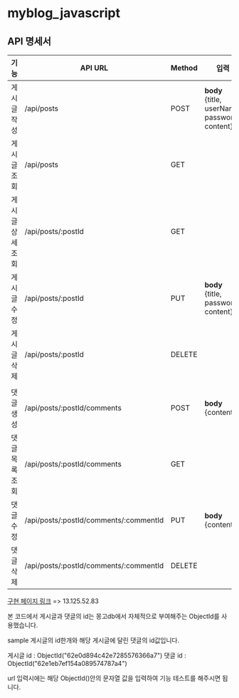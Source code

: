 # myblog_javascript

## API 명세서

| 기능 | API URL | Method | 입력|
| ------ | ------ | ------ | ------ |
| 게시글 작성 | /api/posts | POST | **body** <br>{title, <br>userName, <br>password, <br>content} | 
| 게시글 조회 | /api/posts | GET | | 
| 게시글 상세조회 | /api/posts/:postId | GET | | 
| 게시글 수정 | /api/posts/:postId | PUT | **body** <br>{title, <br>password, <br>content} | 
| 게시글 삭제 | /api/posts/:postId | DELETE | | 
|  |  |  | | 
| 댓글 생성 | /api/posts/:postId/comments | POST | **body** <br>{content} | 
| 댓글 목록 조회 | /api/posts/:postId/comments | GET | | 
| 댓글 수정 | /api/posts/:postId/comments/:commentId | PUT | **body** <br>{content} | 
| 댓글 삭제 | /api/posts/:postId/comments/:commentId | DELETE | | 



[구현 페이지 링크](13.125.52.83) => 13.125.52.83 

본 코드에서 게시글과 댓글의 id는 몽고db에서 자체적으로 부여해주는 ObjectId를 사용했습니다.
<br/>

sample 게시글의 id한개와 해당 게시글에 달린 댓글의 id값입니다.

게시글 id : ObjectId("62e0d894c42e7285576366a7")
댓글 id : ObjectId("62e1eb7ef154a089574787a4")

url 입력시에는 해당 ObjectId()안의 문자열 값을 입력하여 기능 테스트를 해주시면 됩니다.
